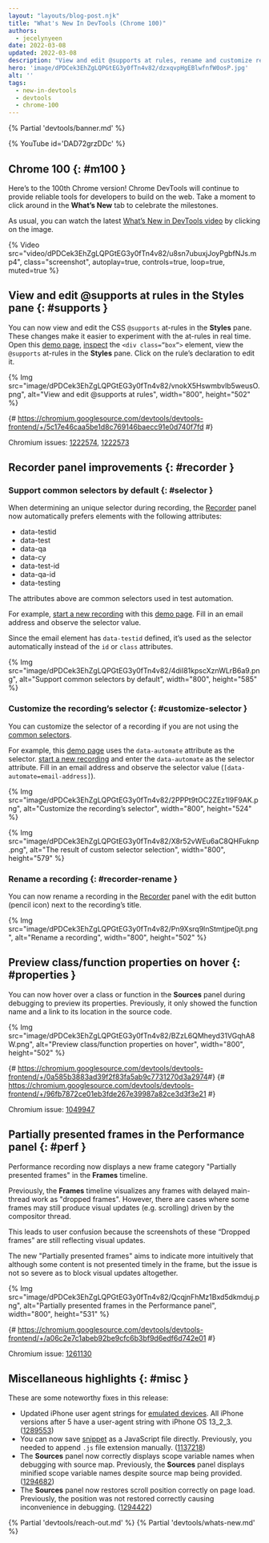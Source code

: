 ```yaml
---
layout: "layouts/blog-post.njk"
title: "What's New In DevTools (Chrome 100)"
authors:
  - jecelynyeen
date: 2022-03-08
updated: 2022-03-08
description: "View and edit @supports at rules, rename and customize recording’s selector, and more."
hero: 'image/dPDCek3EhZgLQPGtEG3y0fTn4v82/dzxqvpHgEBlwfnfW0osP.jpg'
alt: ''
tags:
  - new-in-devtools
  - devtools
  - chrome-100
---
```


<!-- image/dPDCek3EhZgLQPGtEG3y0fTn4v82/dzxqvpHgEBlwfnfW0osP.jpg -->

{% Partial 'devtools/banner.md' %}

{% YouTube id='DAD72grzDDc' %}

## Chrome 100  {: #m100 }

Here’s to the 100th Chrome version! Chrome DevTools will continue to provide reliable tools for developers to build on the web. Take a moment to click around in the **What’s New** tab to celebrate the milestones.

As usual, you can watch the latest [What’s New in DevTools video](https://goo.gle/devtools-youtube) by clicking on the image.

{% Video src="video/dPDCek3EhZgLQPGtEG3y0fTn4v82/u8sn7ubuxjJoyPgbfNJs.mp4", class="screenshot", autoplay=true, controls=true, loop=true, muted=true %}


## View and edit @supports at rules in the Styles pane {: #supports }

You can now view and edit the CSS `@supports` at-rules in the **Styles** pane. These changes make it easier to experiment with the at-rules in real time.
Open this [demo page](https://jec.fish/demo/at-support), [inspect](/docs/devtools/dom/#inspect) the `<div class=”box”>` element, view the `@supports` at-rules in the **Styles** pane. Click on the rule’s declaration to edit it.

{% Img src="image/dPDCek3EhZgLQPGtEG3y0fTn4v82/vnokX5Hswmbvlb5weusO.png", alt="View and edit @supports at rules", width="800", height="502" %}

{# https://chromium.googlesource.com/devtools/devtools-frontend/+/5c17e46caa5be1d8c769146baecc91e0d740f7fd #}

Chromium issues: [1222574](https://crbug.com/1222574), [1222573](https://crbug.com/1222573)


## Recorder panel improvements {: #recorder }

### Support common selectors by default {: #selector }

When determining an unique selector during recording, the [Recorder](/docs/devtools/recorder/) panel now automatically prefers elements with the following attributes:

- data-testid
- data-test
- data-qa
- data-cy
- data-test-id
- data-qa-id
- data-testing

The attributes above are common selectors used in test automation.

For example, [start a new recording](/docs/devtools/recorder/#record) with this [demo page](https://jec.fish/demo/recorder). Fill in an email address and observe the selector value.

Since the email element has `data-testid` defined, it’s used as the selector automatically instead of the `id` or `class` attributes.

{% Img src="image/dPDCek3EhZgLQPGtEG3y0fTn4v82/4diI81kpscXznWLrB6a9.png", alt="Support common selectors by default", width="800", height="585" %}


### Customize the recording’s selector {: #customize-selector }

You can customize the selector of a recording if you are not using the [common selectors](/docs/devtools/recorder/#selector).

For example, this [demo page](https://jec.fish/demo/recorder) uses the `data-automate` attribute as the selector. [start a new recording](/docs/devtools/recorder/#record) and enter the `data-automate` as the selector attribute. Fill in an email address and observe the selector value (`[data-automate=email-address]`).

{% Img src="image/dPDCek3EhZgLQPGtEG3y0fTn4v82/2PPPt9tOC2ZEz1l9F9AK.png", alt="Customize the recording’s selector", width="800", height="524" %}

{% Img src="image/dPDCek3EhZgLQPGtEG3y0fTn4v82/X8r52vWEu6aC8QHFuknp.png", alt="The result of custom selector selection", width="800", height="579" %}


### Rename a recording {: #recorder-rename }

You can now rename a recording in the [Recorder](/docs/devtools/recorder/) panel with the edit button (pencil icon) next to the recording’s title.

{% Img src="image/dPDCek3EhZgLQPGtEG3y0fTn4v82/Pn9Xsrq9lnStmtjpe0jt.png", alt="Rename a recording", width="800", height="502" %}


## Preview class/function properties on hover {: #properties }

You can now hover over a class or function in the **Sources** panel during debugging to preview its properties. Previously, it only showed the function name and a link to its location in the source code.

{% Img src="image/dPDCek3EhZgLQPGtEG3y0fTn4v82/BZzL6QMheyd31VGqhA8W.png", alt="Preview class/function properties on hover", width="800", height="502" %}

{# https://chromium.googlesource.com/devtools/devtools-frontend/+/0a585b3883ad39f2f83fa5ab9c7731270d3a2974 ​#}
{# https://chromium.googlesource.com/devtools/devtools-frontend/+/96fb7872ce01eb3fde267e39987a82ce3d3f3e21 #}

Chromium issue: [1049947](https://crbug.com/1049947)


## Partially presented frames in the Performance panel {: #perf }

Performance recording now displays a new frame category "Partially presented frames" in the **Frames** timeline.

Previously, the **Frames** timeline visualizes any frames with delayed main-thread work as "dropped frames". However, there are cases where some frames may still produce visual updates (e.g. scrolling) driven by the compositor thread.

This leads to user confusion because the screenshots of these “Dropped frames” are still reflecting visual updates.

The new "Partially presented frames" aims to indicate more intuitively that although some content is not presented timely in the frame, but the issue is not so severe as to block visual updates altogether.

{% Img src="image/dPDCek3EhZgLQPGtEG3y0fTn4v82/QcqjnFhMz1Bxd5dkmduj.png", alt="Partially presented frames in the Performance panel", width="800", height="531" %}

{# https://chromium.googlesource.com/devtools/devtools-frontend/+/a06c2e7c1abeb92be9cfc6b3bf9d6edf6d742e01 #}

Chromium issue: [1261130](https://crbug.com/1261130)


## Miscellaneous highlights {: #misc }

These are some noteworthy fixes in this release:

- Updated iPhone user agent strings for [emulated devices](/docs/devtools/device-mode/#device). All iPhone versions after 5 have a user-agent string with iPhone OS 13_2_3. ([1289553](https://crbug.com/1289553))
- You can now save [snippet](/docs/devtools/javascript/snippets/) as a JavaScript file directly. Previously, you needed to append `.js` file extension manually. ([1137218](https://crbug.com/1137218))
- The **Sources** panel now correctly displays scope variable names when debugging with source map. Previously, the **Sources** panel displays minified scope variable names despite source map being provided. ([1294682](https://crbug.com/1294682))
- The **Sources** panel now restores scroll position correctly on page load. Previously, the position was not restored correctly causing inconvenience in debugging. ([1294422](https://crbug.com/1294422))


{% Partial 'devtools/reach-out.md' %}
{% Partial 'devtools/whats-new.md' %}
